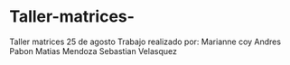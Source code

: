 # Taller-matrices-
Taller matrices 25 de agosto 
Trabajo realizado por:
Marianne coy
Andres Pabon
Matias Mendoza
Sebastian Velasquez
